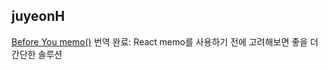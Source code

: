 <h2>juyeonH</h2><a href="https://www.notion.so/study66/Before-You-memo-c94252be0fd846408a81ced610c48ba2#7ea978aaa31d43efb898c8a59b2f5de4">Before You memo()</a> 번역 완료: React memo를 사용하기 전에 고려해보면 좋을 더 간단한 솔루션